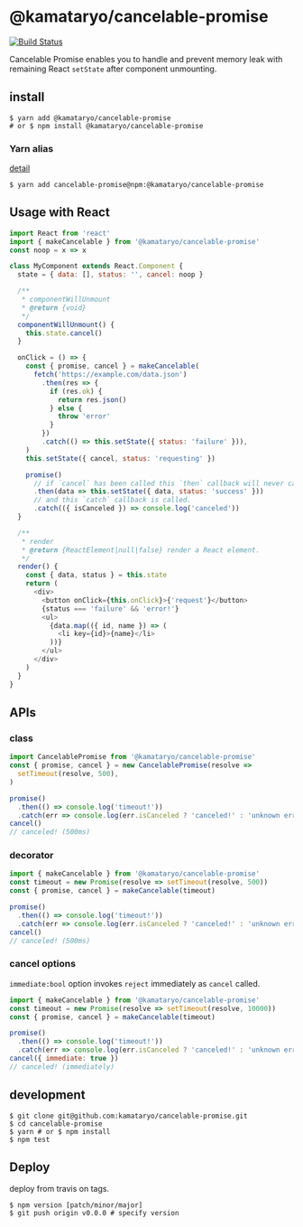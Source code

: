 # @kamataryo/cancelable-promise

[![Build Status](https://travis-ci.org/kamataryo/cancelable-promise.svg?branch=master)](https://travis-ci.org/kamataryo/cancelable-promise)

Cancelable Promise enables you to handle and prevent memory leak with remaining React `setState` after component unmounting.

## install

```shell
$ yarn add @kamataryo/cancelable-promise
# or $ npm install @kamataryo/cancelable-promise
```

### Yarn alias

[detail](https://yarnpkg.com/lang/en/docs/cli/add/#toc-yarn-add-alias)

```shell
$ yarn add cancelable-promise@npm:@kamataryo/cancelable-promise
```

## Usage with React

```javascript
import React from 'react'
import { makeCancelable } from '@kamataryo/cancelable-promise'
const noop = x => x

class MyComponent extends React.Component {
  state = { data: [], status: '', cancel: noop }

  /**
   * componentWillUnmount
   * @return {void}
   */
  componentWillUnmount() {
    this.state.cancel()
  }

  onClick = () => {
    const { promise, cancel } = makeCancelable(
      fetch('https://example.com/data.json')
        .then(res => {
          if (res.ok) {
            return res.json()
          } else {
            throw 'error'
          }
        })
        .catch(() => this.setState({ status: 'failure' })),
    )
    this.setState({ cancel, status: 'requesting' })

    promise()
      // if `cancel` has been called this `then` callback will never called.
      .then(data => this.setState({ data, status: 'success' }))
      // and this `catch` callback is called.
      .catch(({ isCanceled }) => console.log('canceled'))
  }

  /**
   * render
   * @return {ReactElement|null|false} render a React element.
   */
  render() {
    const { data, status } = this.state
    return (
      <div>
        <button onClick={this.onClick}>{'request'}</button>
        {status === 'failure' && 'error!'}
        <ul>
          {data.map(({ id, name }) => (
            <li key={id}>{name}</li>
          ))}
        </ul>
      </div>
    )
  }
}
```

## APIs

### class

```javascript
import CancelablePromise from '@kamataryo/cancelable-promise'
const { promise, cancel } = new CancelablePromise(resolve =>
  setTimeout(resolve, 500),
)

promise()
  .then(() => console.log('timeout!'))
  .catch(err => console.log(err.isCanceled ? 'canceled!' : 'unknown error'))
cancel()
// canceled! (500ms)
```

### decorator

```javascript
import { makeCancelable } from '@kamataryo/cancelable-promise'
const timeout = new Promise(resolve => setTimeout(resolve, 500))
const { promise, cancel } = makeCancelable(timeout)

promise()
  .then(() => console.log('timeout!'))
  .catch(err => console.log(err.isCanceled ? 'canceled!' : 'unknown error'))
cancel()
// canceled! (500ms)
```

### cancel options

`immediate:bool` option invokes `reject` immediately as `cancel` called.

```javascript
import { makeCancelable } from '@kamataryo/cancelable-promise'
const timeout = new Promise(resolve => setTimeout(resolve, 10000))
const { promise, cancel } = makeCancelable(timeout)

promise()
  .then(() => console.log('timeout!'))
  .catch(err => console.log(err.isCanceled ? 'canceled!' : 'unknown error'))
cancel({ immediate: true })
// canceled! (immediately)
```

## development

```shell
$ git clone git@github.com:kamataryo/cancelable-promise.git
$ cd cancelable-promise
$ yarn # or $ npm install
$ npm test
```

## Deploy

deploy from travis on tags.

```shell
$ npm version [patch/minor/major]
$ git push origin v0.0.0 # specify version
```
